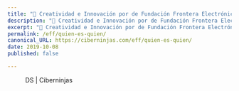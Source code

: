 ```yaml
---
title: "🚨 Creatividad e Innovación por de Fundación Frontera Electrónica \ Visto en Ciberninjas"
description: "🚨 Creatividad e Innovación por de Fundación Frontera Electrónica \ Visto en Ciberninjas"
excerpt: "🚨 Creatividad e Innovación por de Fundación Frontera Electrónica \ Visto en Ciberninjas"
permalink: /eff/quien-es-quien/
canonical_URL: https://ciberninjas.com/eff/quien-es-quien/
date: 2019-10-08
published: false

---
```


<figure>
    <a href="" class="image-popup"><img src="" alt="" title=""></a>
    <figcaption>DS | Ciberninjas</figcaption>
</figure>